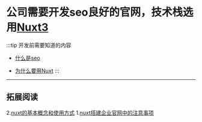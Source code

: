 <!-- ## 记录搭建基于Nuxt3的企业官网 -->
# 公司需要开发seo良好的官网，技术栈选用[Nuxt3](http://www.nuxt.com.cn/)
:::tip 开发前需要知道的内容
- [什么是seo](https://juejin.cn/post/6980167371864424456) 
<!-- - [什么是Nuxt](/book/book3.md)  -->
- [为什么要用Nuxt](https://segmentfault.com/a/1190000019623624_vueseo)
:::

---
## 拓展阅读
2.[nuxt的基本概念和使用方式](https://www.jianshu.com/p/3c47b4ee0b66)
1.[nuxt搭建企业官网中的注意事项](https://www.shuzhiduo.com/A/mo5kEojKzw/)